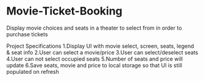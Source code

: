 # Movie-Ticket-Booking
Display movie choices and seats in a theater to select from in order to purchase tickets

Project Specifications
1.Display UI with movie select, screen, seats, legend & seat info
2.User can select a movie/price
3.User can select/deselect seats
4.User can not select occupied seats
5.Number of seats and price will update
6.Save seats, movie and price to local storage so that UI is still populated on refresh
